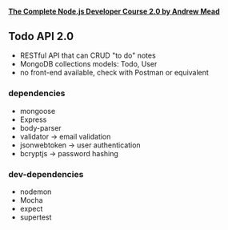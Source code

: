 #### [The Complete Node.js Developer Course 2.0 by Andrew Mead](https://www.udemy.com/the-complete-nodejs-developer-course-2/)

## Todo API 2.0
* RESTful API that can CRUD "to do" notes
* MongoDB collections models: Todo, User
* no front-end available, check with Postman or equivalent

### dependencies
* mongoose
* Express
* body-parser
* validator -> email validation
* jsonwebtoken -> user authentication
* bcryptjs -> password hashing 

### dev-dependencies
* nodemon
* Mocha
* expect
* supertest
